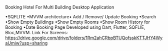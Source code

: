 Booking Hotel For Multi Building
Desktop Application

•SQFLITE •MVVM architecture•	Add / Remove/ Update Booking •Search •Show Empty Buildings •Show Empty Rooms •Show Room History for Booking •Date Booking Page Developed using Dart, Flutter, SQFLIE, Bloc,MVVM.
Link For Screens: https://drive.google.com/drive/folders/1Rm2ahCRbpBTUQofsskKTTJHY4WyaUmiw?usp=sharing
